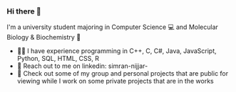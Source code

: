 ### Hi there 👋

I'm a university student majoring in Computer Science 💻 and Molecular Biology & Biochemistry 🧬
- 👩‍💻 I have experience programming in C++, C, C#, Java, JavaScript, Python, SQL, HTML, CSS, R
- 💬 Reach out to me on linkedin: simran-nijjar-
- 👀 Check out some of my group and personal projects that are public for viewing while I work on some private projects that are in the works

<!--
**simran-nijjar/simran-nijjar** is a ✨ _special_ ✨ repository because its `README.md` (this file) appears on your GitHub profile.

Here are some ideas to get you started:

- 🔭 I’m currently working on ...
- 🌱 I’m currently learning ...
- 👯 I’m looking to collaborate on ...
- 🤔 I’m looking for help with ...
- 💬 Ask me about ...
- 📫 How to reach me: ...
- 😄 Pronouns: ...
- ⚡ Fun fact: ...
-->
